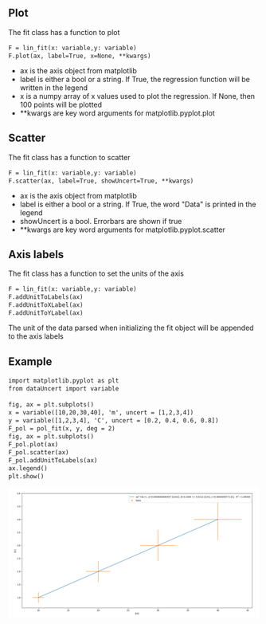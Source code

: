 
## Plot
The fit class has a function to plot

```
F = lin_fit(x: variable,y: variable)
F.plot(ax, label=True, x=None, **kwargs)
```

- ax is the axis object from matplotlib
- label is either a bool or a string. If True, the regression function will be written in the legend
- x is a numpy array of x values used to plot the regression. If None, then 100 points will be plotted
- **kwargs are key word arguments for matplotlib.pyplot.plot  


## Scatter
The fit class has a function to scatter

```
F = lin_fit(x: variable,y: variable)
F.scatter(ax, label=True, showUncert=True, **kwargs)
```

- ax is the axis object from matplotlib
- label is either a bool or a string. If True, the word "Data" is printed in the legend
- showUncert is a bool. Errorbars are shown if true
- **kwargs are key word arguments for matplotlib.pyplot.scatter  

## Axis labels
The fit class has a function to set the units of the axis

```
F = lin_fit(x: variable,y: variable)
F.addUnitToLabels(ax)
F.addUnitToXLabel(ax)
F.addUnitToYLabel(ax)
```

The unit of the data parsed when initializing the fit object will be appended to the axis labels

## Example
```
import matplotlib.pyplot as plt
from dataUncert import variable

fig, ax = plt.subplots()
x = variable([10,20,30,40], 'm', uncert = [1,2,3,4])
y = variable([1,2,3,4], 'C', uncert = [0.2, 0.4, 0.6, 0.8])
F_pol = pol_fit(x, y, deg = 2)
fig, ax = plt.subplots()
F_pol.plot(ax)
F_pol.scatter(ax)
F_pol.addUnitToLabels(ax)
ax.legend()
plt.show()
```

![Fitting example](/examples/fitExample.png)